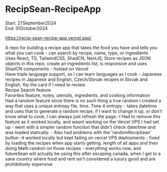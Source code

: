 # RecipSean-RecipeApp
Start: 27September2024</br>
End: 01October2024</br>

https://recip-sean-recipe-app.vercel.app/   

A repo for building a recipe app that takes the food you have and tells you what you can cook - can search by recipe, name, type, or ingredients</br>
Uses React, TS, TailwindCSS, ShadCN, NextJS, Store recipes as JSON objects in this repo, create an ingredients list, is responsive and uses ShadCN components - hosted on Vercel</br>
Have triple language support, so I can learn languages as I cook - Japanese recipes in Japanese and English, Czech/Slovak recipes in Slovak and English, flip the card if I need to review. </br>
Recipe Search feature</br>
Favorites feature, notes, utensils, ingredients, and cooking information</br>
Had a random feature since there is no such thing a true random 
I created a way that uses a unique entropy file, time. 
Time 4 entropy - takes datetime and uses that to generate a random recipe, if I want to change it up, or don't know what to cook, I can always just refresh the page.-I Had to remove this feature as it worked locally, and wasnt working on the Vercel VPS I had set up - went with a simpler random function that didn't check date/time and was loaded statically. - Also had problems with the 'randomRecipSean' button -it worked locally but kept failing on vercel VPS deployments - fixed by loading the recipes when app starts getting .length of all apps and then doing Math.random on those recipes - everything works now, and futureSean will actually be using this after escaping canada, when I get to a sane country where food and rent isn't considered a luxury good and are prohibitively expensive</br>
